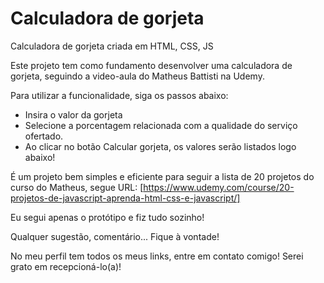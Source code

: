 # Calculadora de gorjeta
Calculadora de gorjeta criada em HTML, CSS, JS

Este projeto tem como fundamento desenvolver uma calculadora de gorjeta, seguindo a video-aula do Matheus Battisti na Udemy.

Para utilizar a funcionalidade, siga os passos abaixo:

- Insira o valor da gorjeta
- Selecione a porcentagem relacionada com a qualidade do serviço ofertado.
- Ao clicar no botão Calcular gorjeta, os valores serão listados logo abaixo!

É um projeto bem simples e eficiente para seguir a lista de 20 projetos do curso do Matheus, segue URL: [https://www.udemy.com/course/20-projetos-de-javascript-aprenda-html-css-e-javascript/]

Eu segui apenas o protótipo e fiz tudo sozinho!

Qualquer sugestão, comentário... Fique à vontade!

No meu perfil tem todos os meus links, entre em contato comigo! Serei grato em recepcioná-lo(a)!
